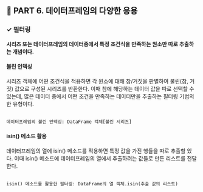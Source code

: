 <h2>📌 PART 6. 데이터프레임의 다양한 응용</h2>
<h3>✓ 필터링</h3>

**시리즈 또는 데이터프레임의 데이터중에서 특정 조건식을 만족하는 원소만 따로 추출하는 개념이다.**

<h4>불린 인덱싱</h4>
시리즈 객체에 어떤 조건식을 적용하면 각 원소에 대해 참/거짓을 판별하여 불린(참, 거짓) 값으로 구성된 시리즈를 반환한다. 이때 참에 해당하는 데이터 값을 따로 선택할 수 있는데, 많은 데이터 중에서 어떤 조건을 만족하는 데이터만을 추출하는 필터링 기법의 한 유형이다.<br>
<br>

```python
데이터프레임의 불린 인덱싱: DataFrame 객체[불린 시리즈]
```

<h4>isin() 메소드 활용</h4>
데이터프레임의 열에 isin() 메소드를 적용하면 특정 값을 가진 행들을 따로 추출할 있다. 이때 isin() 메소드에 데이터프레임의 열에서 추출하려는 값들로 만든 리스트를 전달한다. <br>
<br>

```python
isin() 메소드를 활용한 필터링: DataFrame의 열 객체.isin(추출 값의 리스트)
```